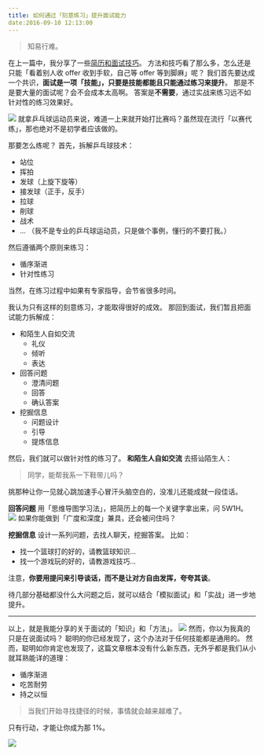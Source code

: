 ```yaml
---
title: 如何通过「刻意练习」提升面试能力
date:2016-09-10 12:13:00
---
```

>知易行难。

在上一篇中，我分享了一些[简历和面试技巧]()。
方法和技巧看了那么多，怎么还是只能「看着别人收 offer 收到手软，自己等 offer 等到脚麻」呢？
我们首先要达成一个共识，**面试是一项「技能」，只要是技能都能且只能通过练习来提升**。
那是不是要大量的面试呢？会不会成本太高啊。
答案是**不需要**，通过实战来练习远不如针对性的练习效果好。

![](./_image/2016-09-10-12-26-50.jpg)
就拿乒乓球运动员来说，难道一上来就开始打比赛吗？虽然现在流行「以赛代练」，那也绝对不是初学者应该做的。

那要怎么练呢？
首先，拆解乒乓球技术：
- 站位
- 挥拍
- 发球（上旋下旋等）
- 接发球（正手，反手）
- 拉球
- 削球
- 战术
- ...
（我不是专业的乒乓球运动员，只是做个事例，懂行的不要打我。）
 
然后遵循两个原则来练习：
- 循序渐进
- 针对性练习

当然，在练习过程中如果有专家指导，会节省很多时间。

我认为只有这样的刻意练习，才能取得很好的成效。
那回到面试，我们暂且把面试能力拆解成：
- 和陌生人自如交流
    - 礼仪
    - 倾听
    - 表达
- 回答问题
    - 澄清问题
    - 回答
    - 确认答案
- 挖掘信息
    - 问题设计
    - 引导
    - 提炼信息

然后，我们就可以做针对性的练习了。
**和陌生人自如交流**
去搭讪陌生人：
>同学，能帮我系一下鞋带儿吗？

挑那种让你一见就心跳加速手心冒汗头脑空白的，没准儿还能成就一段佳话。

**回答问题**
用「思维导图学习法」，把简历上的每一个关键字拿出来，问 5W1H。
![](./_image/2016-09-09-12-40-06.jpg)
如果你能做到「广度和深度」兼具，还会被问住吗？

**挖掘信息**
设计一系列问题，去找人聊天，挖掘答案。
比如：
- 找一个篮球打的好的，请教篮球知识...
- 找一个游戏玩的好的，请教游戏技巧...

注意，**你要用提问来引导谈话，而不是让对方自由发挥，夸夸其谈**。

待几部分基础都没什么大问题之后，就可以结合「模拟面试」和「实战」进一步地提升。
- - - - -
以上，就是我能分享的关于面试的「知识」和「方法」。
![](./_image/2016-09-09-12-43-23.jpg)
然而，你以为我真的只是在说面试吗？
聪明的你已经发现了，这个办法对于任何技能都是通用的。
然而，聪明如你肯定也发现了，这篇文章根本没有什么新东西，无外乎都是我们从小就耳熟能详的道理：
- 循序渐进
- 吃苦耐劳
- 持之以恒
>当我们开始寻找捷径的时候，事情就会越来越难了。

只有行动，才能让你成为那 1%。

![](./_image/2016-09-09-12-48-02.png)
